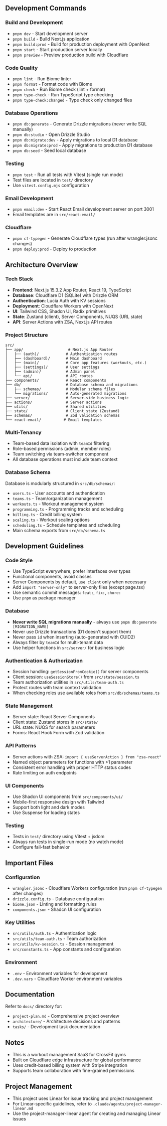 
## Development Commands

### Build and Development
- `pnpm dev` - Start development server
- `pnpm build` - Build Next.js application
- `pnpm build:prod` - Build for production deployment with OpenNext
- `pnpm start` - Start production server locally
- `pnpm preview` - Preview production build with Cloudflare

### Code Quality
- `pnpm lint` - Run Biome linter
- `pnpm format` - Format code with Biome
- `pnpm check` - Run Biome check (lint + format)
- `pnpm type-check` - Run TypeScript type checking
- `pnpm type-check:changed` - Type check only changed files

### Database Operations
- `pnpm db:generate` - Generate Drizzle migrations (never write SQL manually)
- `pnpm db:studio` - Open Drizzle Studio
- `pnpm db:migrate:dev` - Apply migrations to local D1 database
- `pnpm db:migrate:prod` - Apply migrations to production D1 database
- `pnpm db:seed` - Seed local database

### Testing
- `pnpm test` - Run all tests with Vitest (single run mode)
- Test files are located in `test/` directory
- Use `vitest.config.mjs` configuration

### Email Development
- `pnpm email:dev` - Start React Email development server on port 3001
- Email templates are in `src/react-email/`

### Cloudflare
- `pnpm cf-typegen` - Generate Cloudflare types (run after wrangler.jsonc changes)
- `pnpm deploy:prod` - Deploy to production

## Architecture Overview

### Tech Stack
- **Frontend**: Next.js 15.3.2 App Router, React 19, TypeScript
- **Database**: Cloudflare D1 (SQLite) with Drizzle ORM
- **Authentication**: Lucia Auth with KV sessions
- **Deployment**: Cloudflare Workers with OpenNext
- **UI**: Tailwind CSS, Shadcn UI, Radix primitives
- **State**: Zustand (client), Server Components, NUQS (URL state)
- **API**: Server Actions with ZSA, Next.js API routes

### Project Structure
```
src/
├── app/                    # Next.js App Router
│   ├── (auth)/            # Authentication routes
│   ├── (dashboard)/       # Main dashboard
│   ├── (main)/            # Core app features (workouts, etc.)
│   ├── (settings)/        # User settings
│   ├── (admin)/           # Admin panel
│   └── api/               # API routes
├── components/            # React components
├── db/                    # Database schema and migrations
│   ├── schemas/           # Modular schema files
│   └── migrations/        # Auto-generated migrations
├── server/                # Server-side business logic
├── actions/               # Server actions
├── utils/                 # Shared utilities
├── state/                 # Client state (Zustand)
├── schemas/               # Zod validation schemas
└── react-email/          # Email templates
```

### Multi-Tenancy
- Team-based data isolation with `teamId` filtering
- Role-based permissions (admin, member roles)
- Team switching via team-switcher component
- All database operations must include team context

### Database Schema
Database is modularly structured in `src/db/schemas/`:
- `users.ts` - User accounts and authentication
- `teams.ts` - Team/organization management
- `workouts.ts` - Workout management system
- `programming.ts` - Programming tracks and scheduling
- `billing.ts` - Credit billing system
- `scaling.ts` - Workout scaling options
- `scheduling.ts` - Schedule templates and scheduling
- Main schema exports from `src/db/schema.ts`

## Development Guidelines

### Code Style
- Use TypeScript everywhere, prefer interfaces over types
- Functional components, avoid classes
- Server Components by default, `use client` only when necessary
- Add `import "server-only"` to server-only files (except page.tsx)
- Use semantic commit messages: `feat:`, `fix:`, `chore:`
- Use `pnpm` as package manager

### Database
- **Never write SQL migrations manually** - always use `pnpm db:generate [MIGRATION_NAME]`
- Never use Drizzle transactions (D1 doesn't support them)
- Never pass `id` when inserting (auto-generated with CUID2)
- Always filter by `teamId` for multi-tenant data
- Use helper functions in `src/server/` for business logic

### Authentication & Authorization
- Session handling: `getSessionFromCookie()` for server components
- Client session: `useSessionStore()` from `src/state/session.ts`
- Team authorization utilities in `src/utils/team-auth.ts`
- Protect routes with team context validation
- When checking roles use available roles from `src/db/schemas/teams.ts`

### State Management
- Server state: React Server Components
- Client state: Zustand stores in `src/state/`
- URL state: NUQS for search parameters
- Forms: React Hook Form with Zod validation

### API Patterns
- Server actions with ZSA: `import { useServerAction } from "zsa-react"`
- Named object parameters for functions with >1 parameter
- Consistent error handling with proper HTTP status codes
- Rate limiting on auth endpoints

### UI Components
- Use Shadcn UI components from `src/components/ui/`
- Mobile-first responsive design with Tailwind
- Support both light and dark modes
- Use Suspense for loading states

### Testing
- Tests in `test/` directory using Vitest + jsdom
- Always run tests in single-run mode (no watch mode)
- Configure fail-fast behavior

## Important Files

### Configuration
- `wrangler.jsonc` - Cloudflare Workers configuration (run `pnpm cf-typegen` after changes)
- `drizzle.config.ts` - Database configuration
- `biome.json` - Linting and formatting rules
- `components.json` - Shadcn UI configuration

### Key Utilities
- `src/utils/auth.ts` - Authentication logic
- `src/utils/team-auth.ts` - Team authorization
- `src/utils/kv-session.ts` - Session management
- `src/constants.ts` - App constants and configuration

### Environment
- `.env` - Environment variables for development
- `.dev.vars` - Cloudflare Worker environment variables

## Documentation
Refer to `docs/` directory for:
- `project-plan.md` - Comprehensive project overview
- `architecture/` - Architecture decisions and patterns
- `tasks/` - Development task documentation

## Notes
- This is a workout management SaaS for CrossFit gyms
- Built on Cloudflare edge infrastructure for global performance
- Uses credit-based billing system with Stripe integration
- Supports team collaboration with fine-grained permissions

## Project Management
- This project uses Linear for issue tracking and project management
- For Linear-specific guidelines, refer to `.claude/agents/project-manager-linear.md`
- Use the project-manager-linear agent for creating and managing Linear issues